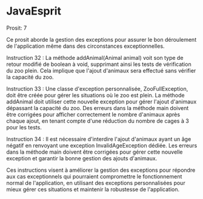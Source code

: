 # JavaEsprit
Prosit: 7

Ce prosit aborde la gestion des exceptions pour assurer le bon déroulement de l'application même dans des circonstances exceptionnelles.

Instruction 32 : La méthode addAnimal(Animal animal) voit son type de retour modifié de boolean à void, supprimant ainsi les tests de vérification du zoo plein. Cela implique que l'ajout d'animaux sera effectué sans vérifier la capacité du zoo.

Instruction 33 : Une classe d'exception personnalisée, ZooFullException, doit être créée pour gérer les situations où le zoo est plein. La méthode addAnimal doit utiliser cette nouvelle exception pour gérer l'ajout d'animaux dépassant la capacité du zoo. Des erreurs dans la méthode main doivent être corrigées pour afficher correctement le nombre d'animaux après chaque ajout, en tenant compte d'une réduction du nombre de cages à 3 pour les tests.

Instruction 34 : Il est nécessaire d'interdire l'ajout d'animaux ayant un âge négatif en renvoyant une exception InvalidAgeException dédiée. Les erreurs dans la méthode main doivent être corrigées pour gérer cette nouvelle exception et garantir la bonne gestion des ajouts d'animaux.

Ces instructions visent à améliorer la gestion des exceptions pour répondre aux cas exceptionnels qui pourraient compromettre le fonctionnement normal de l'application, en utilisant des exceptions personnalisées pour mieux gérer ces situations et maintenir la robustesse de l'application.
